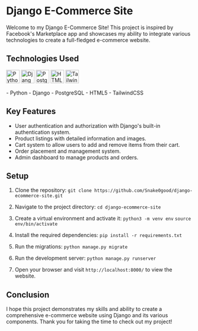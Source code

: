 # Django E-Commerce Site

Welcome to my Django E-Commerce Site! This project is inspired by Facebook's Marketplace app and showcases my ability to integrate various technologies to create a full-fledged e-commerce website.

## Technologies Used
<p align-left>
<a href="https://www.python.org/" target="_blank" rel="noreferrer"><img src="https://raw.githubusercontent.com/danielcranney/readme-generator/main/public/icons/skills/python-colored.svg" width="36" height="36" alt="Python" /></a>
<a href="https://www.djangoproject.com/" target="_blank" rel="noreferrer"><img src="https://raw.githubusercontent.com/danielcranney/readme-generator/main/public/icons/skills/django-colored.svg" width="36" height="36" alt="Django" /></a>
<a href="https://www.postgresql.org/" target="_blank" rel="noreferrer"><img src="https://raw.githubusercontent.com/danielcranney/readme-generator/main/public/icons/skills/postgresql-colored.svg" width="36" height="36" alt="PostgreSQL" /></a>
<a href="https://developer.mozilla.org/en-US/docs/Glossary/HTML5" target="_blank" rel="noreferrer"><img src="https://raw.githubusercontent.com/danielcranney/readme-generator/main/public/icons/skills/html5-colored.svg" width="36" height="36" alt="HTML5" /></a>
<a href="https://tailwindcss.com/" target="_blank" rel="noreferrer"><img src="https://raw.githubusercontent.com/danielcranney/readme-generator/main/public/icons/skills/tailwindcss-colored.svg" width="36" height="36" alt="TailwindCSS" /></a>
</p>
- Python 
- Django 
- PostgreSQL 
- HTML5 
- TailwindCSS 

## Key Features
- User authentication and authorization with Django's built-in authentication system.
- Product listings with detailed information and images.
- Cart system to allow users to add and remove items from their cart.
- Order placement and management system.
- Admin dashboard to manage products and orders.


## Setup
1. Clone the repository:
`git clone https://github.com/Snake0good/django-ecommerce-site.git`


2. Navigate to the project directory:
`cd django-ecommerce-site`


3. Create a virtual environment and activate it:
`python3 -m venv env`
`source env/bin/activate`


4. Install the required dependencies:
`pip install -r requirements.txt`


5. Run the migrations:
`python manage.py migrate`


6. Run the development server:
`python manage.py runserver`


7. Open your browser and visit `http://localhost:8000/` to view the website.


## Conclusion
I hope this project demonstrates my skills and ability to create a comprehensive e-commerce website using Django and its various components. Thank you for taking the time to check out my project!
